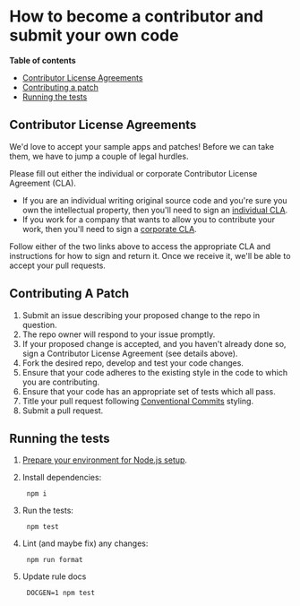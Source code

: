 # How to become a contributor and submit your own code

**Table of contents**

* [Contributor License Agreements](#contributor-license-agreements)
* [Contributing a patch](#contributing-a-patch)
* [Running the tests](#running-the-tests)

## Contributor License Agreements

We'd love to accept your sample apps and patches! Before we can take them, we
have to jump a couple of legal hurdles.

Please fill out either the individual or corporate Contributor License Agreement
(CLA).

* If you are an individual writing original source code and you're sure you
  own the intellectual property, then you'll need to sign an [individual CLA](https://developers.google.com/open-source/cla/individual).
* If you work for a company that wants to allow you to contribute your work,
  then you'll need to sign a [corporate CLA](https://developers.google.com/open-source/cla/corporate).

Follow either of the two links above to access the appropriate CLA and
instructions for how to sign and return it. Once we receive it, we'll be able to
accept your pull requests.

## Contributing A Patch

1. Submit an issue describing your proposed change to the repo in question.
2. The repo owner will respond to your issue promptly.
3. If your proposed change is accepted, and you haven't already done so, sign a
   Contributor License Agreement (see details above).
4. Fork the desired repo, develop and test your code changes.
5. Ensure that your code adheres to the existing style in the code to which
   you are contributing.
6. Ensure that your code has an appropriate set of tests which all pass.
7. Title your pull request following [Conventional Commits](https://www.conventionalcommits.org/) styling.
8. Submit a pull request.

## Running the tests

1. [Prepare your environment for Node.js setup][setup].

2. Install dependencies:

        npm i

3. Run the tests:

        npm test

4. Lint (and maybe fix) any changes:

        npm run format

5. Update rule docs
        
        DOCGEN=1 npm test

[setup]: https://cloud.google.com/nodejs/docs/setup
